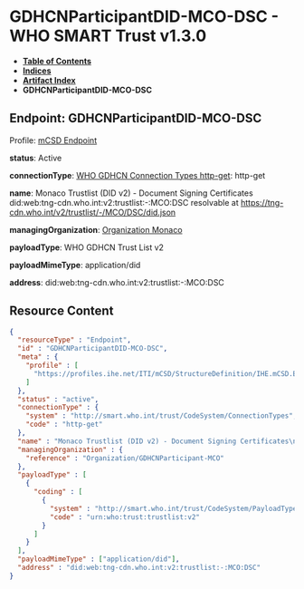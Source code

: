 # GDHCNParticipantDID-MCO-DSC - WHO SMART Trust v1.3.0

* [**Table of Contents**](toc.md)
* [**Indices**](indices.md)
* [**Artifact Index**](artifacts.md)
* **GDHCNParticipantDID-MCO-DSC**

## Endpoint: GDHCNParticipantDID-MCO-DSC

Profile: [mCSD Endpoint](https://profiles.ihe.net/ITI/mCSD/4.0.0/StructureDefinition-IHE.mCSD.Endpoint.html)

**status**: Active

**connectionType**: [WHO GDHCN Connection Types http-get](CodeSystem-ConnectionTypes.md#ConnectionTypes-http-get): http-get

**name**: Monaco Trustlist (DID v2) - Document Signing Certificates did:web:tng-cdn.who.int:v2:trustlist:-:MCO:DSC resolvable at https://tng-cdn.who.int/v2/trustlist/-/MCO/DSC/did.json

**managingOrganization**: [Organization Monaco](Organization-GDHCNParticipant-MCO.md)

**payloadType**: WHO GDHCN Trust List v2

**payloadMimeType**: application/did

**address**: did:web:tng-cdn.who.int:v2:trustlist:-:MCO:DSC



## Resource Content

```json
{
  "resourceType" : "Endpoint",
  "id" : "GDHCNParticipantDID-MCO-DSC",
  "meta" : {
    "profile" : [
      "https://profiles.ihe.net/ITI/mCSD/StructureDefinition/IHE.mCSD.Endpoint"
    ]
  },
  "status" : "active",
  "connectionType" : {
    "system" : "http://smart.who.int/trust/CodeSystem/ConnectionTypes",
    "code" : "http-get"
  },
  "name" : "Monaco Trustlist (DID v2) - Document Signing Certificates\ndid:web:tng-cdn.who.int:v2:trustlist:-:MCO:DSC\nresolvable at https://tng-cdn.who.int/v2/trustlist/-/MCO/DSC/did.json",
  "managingOrganization" : {
    "reference" : "Organization/GDHCNParticipant-MCO"
  },
  "payloadType" : [
    {
      "coding" : [
        {
          "system" : "http://smart.who.int/trust/CodeSystem/PayloadTypes",
          "code" : "urn:who:trust:trustlist:v2"
        }
      ]
    }
  ],
  "payloadMimeType" : ["application/did"],
  "address" : "did:web:tng-cdn.who.int:v2:trustlist:-:MCO:DSC"
}

```
